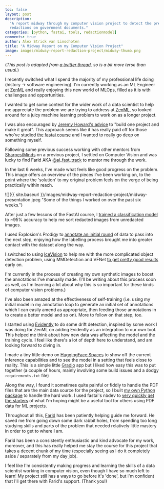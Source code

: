 ```yaml
---
toc: false
layout: post
description:
  "A report midway through my computer vision project to detect the presence of
  redactions on government documents."
categories: [python, fastai, tools, redactionmodel]
comments: true
author: Alex Strick van Linschoten
title: "A Midway Report on my Computer Vision Project"
image: images/midway-report-redaction-project/midway-thumb.png
---
```


(_This post is adapted from
[a twitter thread](https://twitter.com/strickvl/status/1482645800656281604), so
is a bit more terse than usual._)

I recently switched what I spend the majority of my professional life doing
(history -> software engineering). I'm currently working as an ML Engineer at
[ZenML](https://github.com/zenml-io/zenml) and really enjoying this new world of
MLOps, filled as it is with challenges and opportunities.

I wanted to get some context for the wider work of a data scientist to help me
appreciate the problem we are trying to address at
[ZenML](https://github.com/zenml-io/zenml), so looked around for a juicy machine
learning problem to work on as a longer project.

I was also encouraged by
[Jeremy Howard's advice](https://www.alexstrick.com/blog/fastai-lesson-zero) to
"build one project and make it great". This approach seems like it has really
paid off for those who've studied [the fastai course](https://course.fast.ai)
and I wanted to really go deep on something myself.

Following some previous success working with other mentors from
[SharpestMinds](https://www.sharpestminds.com) on a previous project, I settled
on Computer Vision and was lucky to find Farid AKA
[@ai_fast_track](https://twitter.com/ai_fast_track) to mentor me through the
work.

In the last 6 weeks, I've made what feels like good progress on the problem.
This image offers an overview of the pieces I've been working on, to the point
where the 'solution' to my original problem feels on the verge of being
practically within reach.

![]({{ site.baseurl
}}/images/midway-report-redaction-project/midway-presentation.jpeg "Some of the things
I worked on over the past six weeks.")

After just a few lessons of the FastAI course, I
[trained a classification model](https://mlops.systems/fastai/redactionmodel/computervision/datalabelling/2021/09/06/redaction-classification-chapter-2.html)
to ~95% accuracy to help me sort redacted images from unredacted images.

I used Explosion's Prodigy to
[annotate an initial round](https://mlops.systems/redactionmodel/computervision/datalabelling/2021/11/29/prodigy-object-detection-training.html)
of data to pass into the next step, enjoying how the labelling process brought
me into greater contact with the dataset along the way.

I switched to using [IceVision](https://airctic.com/) to help me with the more
complicated object detection problem, using MMDetection and VFNet
[to get pretty good results](https://mlops.systems/redactionmodel/computervision/progressreport/2021/12/11/redaction-progress-week-one.html)
early on.

I'm currently in the process of creating my own synthetic images to boost the
annotations I've manually made. (I'll be writing about this process soon as
well, as I'm learning a lot about why this is so important for these kinds of
computer vision problems.)

I've also been amazed at the effectiveness of self-training (i.e. using my
initial model in my annotation loop to generate an initial set of annotations
which I can easily amend as appropriate, then feeding those annotations in to
create a better model and so on). More to follow on that step, too.

I started using [Evidently](https://evidentlyai.com) to do some drift detection,
inspired by some work I was doing for ZenML on adding Evidently as an
integration to our own tool. This helped me think about how new data was
affecting the model and the training cycle. I feel like there's a lot of depth
here to understand, and am looking forward to diving in.

I made a tiny little demo on [HuggingFace Spaces](https://huggingface.co/spaces)
to show off the current inference capabilities and to see the model in a setting
that feels close to reality. This is a simple little
[Gradio](https://www.gradio.app) app but I liked how easy this was to put
together (a couple of hours, mainly involving some build issues and a dodgy
`requirements.txt` file)

Along the way, I found it sometimes quite painful or fiddly to handle the PDF
files that are the main data source for the project, so I built
[my own Python package](https://pypi.org/project/pdfsplitter/) to handle the
hard work. I used fastai's nbdev to
[very quickly get the starters](https://mlops.systems/python/jupyter/fastai/tools/2022/01/06/nbdev-early-impressions.html)
of what I'm hoping might be a useful tool for others using PDF data for ML
projects.

Throughout all this, [Farid](https://www.linkedin.com/in/farid-hassainia-ca/)
has been patiently helping guide me forward. He saved me from going down some
dark rabbit holes, from spending too long studying skills and parts of the
problem that needed relatively little mastery in order to get to where I am.

Farid has been a consistently enthusiastic and kind advocate for my work,
moreover, and this has really helped me stay the course for this project that
takes a decent chunk of my time (especially seeing as I do it completely aside /
separately from my day job).

I feel like I'm consistently making progress and learning the skills of a data
scientist working in computer vision, even though I have so much left to learn!
My project still has a ways to go before it's 'done', but I'm confident that
I'll get there with Farid's support. (Thank you!)
